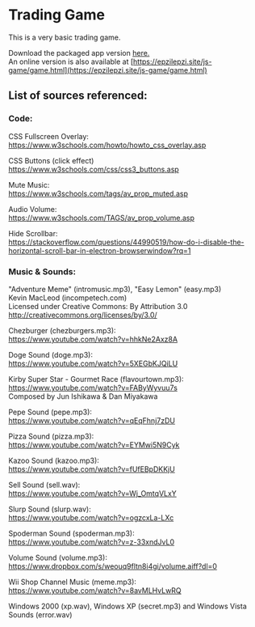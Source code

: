 # Trading Game  

This is a very basic trading game.  

Download the packaged app version [here.](https://github.com/Epzilepzi/Trading-Game/releases)  
An online version is also available at [https://epzilepzi.site/js-game/game.html](https://epzilepzi.site/js-game/game.html)  

## **List of sources referenced:**  

### **Code:**  

CSS Fullscreen Overlay:  
https://www.w3schools.com/howto/howto_css_overlay.asp   

CSS Buttons (click effect)  
https://www.w3schools.com/css/css3_buttons.asp  

Mute Music:  
https://www.w3schools.com/tags/av_prop_muted.asp  

Audio Volume:  
https://www.w3schools.com/TAGS/av_prop_volume.asp  

Hide Scrollbar:  
https://stackoverflow.com/questions/44990519/how-do-i-disable-the-horizontal-scroll-bar-in-electron-browserwindow?rq=1  

### **Music & Sounds:**  

"Adventure Meme" (intromusic.mp3), "Easy Lemon" (easy.mp3)  
Kevin MacLeod (incompetech.com)  
Licensed under Creative Commons: By Attribution 3.0  
http://creativecommons.org/licenses/by/3.0/  

Chezburger (chezburgers.mp3):  
https://www.youtube.com/watch?v=hhkNe2Axz8A  

Doge Sound (doge.mp3):  
https://www.youtube.com/watch?v=5XEGbKJQiLU  

Kirby Super Star - Gourmet Race (flavourtown.mp3):  
https://www.youtube.com/watch?v=FAByWyvuu7s  
Composed by Jun Ishikawa & Dan Miyakawa  

Pepe Sound (pepe.mp3):  
https://www.youtube.com/watch?v=qEqFhnj7zDU  

Pizza Sound (pizza.mp3):  
https://www.youtube.com/watch?v=EYMwi5N9Cyk  

Kazoo Sound (kazoo.mp3):  
https://www.youtube.com/watch?v=fUfEBpDKKjU  

Sell Sound (sell.wav):  
https://www.youtube.com/watch?v=Wj_OmtqVLxY  

Slurp Sound (slurp.wav):  
https://www.youtube.com/watch?v=ogzcxLa-LXc  

Spoderman Sound (spoderman.mp3):  
https://www.youtube.com/watch?v=z-33xndJvL0  

Volume Sound (volume.mp3):  
https://www.dropbox.com/s/weouq9fltn8i4gi/volume.aiff?dl=0  

Wii Shop Channel Music (meme.mp3):  
https://www.youtube.com/watch?v=8avMLHvLwRQ  

Windows 2000 (xp.wav), Windows XP (secret.mp3) and Windows Vista Sounds (error.wav)  
